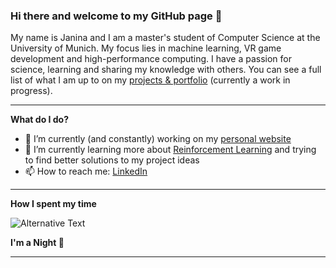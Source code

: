 ### Hi there and welcome to my GitHub page 👋

My name is Janina and I am a master's student of Computer Science at the University of Munich. My focus lies in machine learning, VR game development and high-performance computing. I have a passion for science, learning and sharing my knowledge with others. You can see a full list of what I am up to on my [projects & portfolio](https://janinamattes.github.io/#profile) (currently a work in progress).

---

**What do I do?**

- 🔭 I’m currently (and constantly) working on my [personal website](https://janinamattes.github.io/#profile)
- 🌱 I’m currently learning more about [Reinforcement Learning](https://github.com/JaninaMattes/Autonomous-Explorer-Drone) and trying to find better solutions to my project ideas
- 📫 How to reach me: [LinkedIn](https://www.linkedin.com/in/janina-mattes/)

---

**How I spent my time**
<!--START_SECTION:waka-->
<img
  src="https://github.com/janinamattes/janinamattes/blob/main/images/stat.svg"
  alt="Alternative Text"
/>
<!--END_SECTION:waka-->

**I'm a Night 🦉**

---
